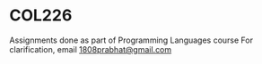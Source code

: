 # COL226
Assignments done as part of Programming Languages course
For clarification, email 1808prabhat@gmail.com
